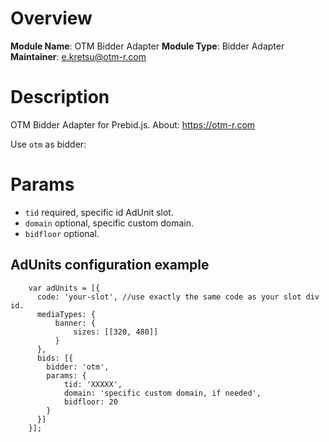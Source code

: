 # Overview

**Module Name**: OTM Bidder Adapter
**Module Type**: Bidder Adapter  
**Maintainer**: e.kretsu@otm-r.com

# Description

OTM Bidder Adapter for Prebid.js. About: https://otm-r.com

Use `otm` as bidder:

# Params
- `tid` required, specific id AdUnit slot.
- `domain` optional, specific custom domain.
- `bidfloor` optional.

## AdUnits configuration example
```
    var adUnits = [{
      code: 'your-slot', //use exactly the same code as your slot div id.
      mediaTypes: {
          banner: {
              sizes: [[320, 480]]
          }
      },
      bids: [{
        bidder: 'otm',
        params: { 
            tid: 'XXXXX',
            domain: 'specific custom domain, if needed',
            bidfloor: 20
        }
      }]
    }];

```
